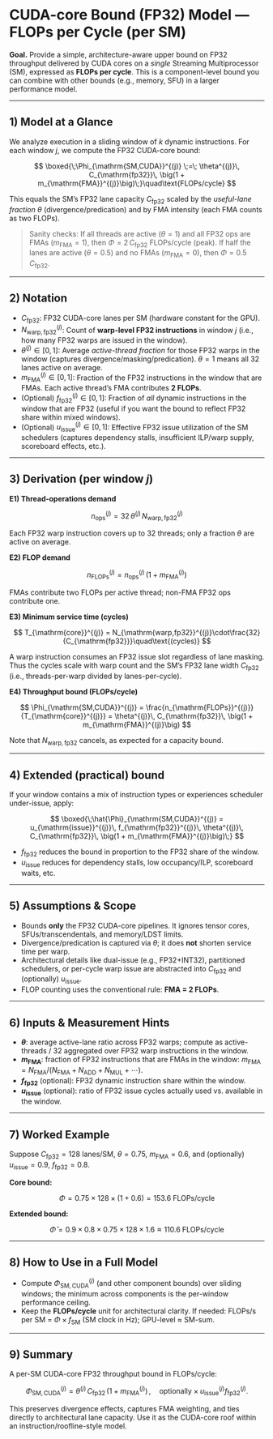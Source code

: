 # CUDA-core Bound (FP32) Model — FLOPs per Cycle (per SM)

**Goal.** Provide a simple, architecture-aware upper bound on FP32 throughput delivered by CUDA cores on a *single* Streaming Multiprocessor (SM), expressed as **FLOPs per cycle**. This is a component-level bound you can combine with other bounds (e.g., memory, SFU) in a larger performance model.

---

## 1) Model at a Glance

We analyze execution in a sliding window of $k$ dynamic instructions. For each window $j$, we compute the FP32 CUDA-core bound:

$$
\boxed{\;\Phi_{\mathrm{SM,CUDA}}^{(j)} \;=\; \theta^{(j)}\, C_{\mathrm{fp32}}\, \big(1 + m_{\mathrm{FMA}}^{(j)}\big)\;}\quad\text{FLOPs/cycle}
$$

This equals the SM’s FP32 lane capacity $C_{\mathrm{fp32}}$ scaled by the *useful-lane fraction* $\theta$ (divergence/predication) and by FMA intensity (each FMA counts as two FLOPs).

> Sanity checks: If all threads are active ($\theta=1$) and all FP32 ops are FMAs ($m_{\mathrm{FMA}}=1$), then $\Phi=2\,C_{\mathrm{fp32}}$ FLOPs/cycle (peak). If half the lanes are active ($\theta=0.5$) and no FMAs ($m_{\mathrm{FMA}}=0$), then $\Phi=0.5\,C_{\mathrm{fp32}}$.

---

## 2) Notation

* $C_{\mathrm{fp32}}$: FP32 CUDA-core lanes per SM (hardware constant for the GPU).
* $N_{\mathrm{warp,fp32}}^{(j)}$: Count of **warp-level FP32 instructions** in window $j$ (i.e., how many FP32 warps are issued in the window).
* $\theta^{(j)}\in[0,1]$: Average *active-thread fraction* for those FP32 warps in the window (captures divergence/masking/predication). $\theta=1$ means all 32 lanes active on average.
* $m_{\mathrm{FMA}}^{(j)}\in[0,1]$: Fraction of the FP32 instructions in the window that are FMAs. Each active thread’s FMA contributes **2 FLOPs**.
* (Optional) $f_{\mathrm{fp32}}^{(j)}\in[0,1]$: Fraction of *all* dynamic instructions in the window that are FP32 (useful if you want the bound to reflect FP32 share within mixed windows).
* (Optional) $u_{\mathrm{issue}}^{(j)}\in[0,1]$: Effective FP32 issue utilization of the SM schedulers (captures dependency stalls, insufficient ILP/warp supply, scoreboard effects, etc.).

---

## 3) Derivation (per window $j$)

**E1) Thread-operations demand**

$$
 n_{\mathrm{ops}}^{(j)} = 32\,\theta^{(j)}\, N_{\mathrm{warp,fp32}}^{(j)}
$$

Each FP32 warp instruction covers up to 32 threads; only a fraction $\theta$ are active on average.

**E2) FLOP demand**

$$
 n_{\mathrm{FLOPs}}^{(j)} = n_{\mathrm{ops}}^{(j)}\,\big(1 + m_{\mathrm{FMA}}^{(j)}\big)
$$

FMAs contribute two FLOPs per active thread; non-FMA FP32 ops contribute one.

**E3) Minimum service time (cycles)**

$$
 T_{\mathrm{core}}^{(j)} = N_{\mathrm{warp,fp32}}^{(j)}\cdot\frac{32}{C_{\mathrm{fp32}}}\quad\text{(cycles)}
$$

A warp instruction consumes an FP32 issue slot regardless of lane masking. Thus the cycles scale with warp count and the SM’s FP32 lane width $C_{\mathrm{fp32}}$ (i.e., threads-per-warp divided by lanes-per-cycle).

**E4) Throughput bound (FLOPs/cycle)**

$$
 \Phi_{\mathrm{SM,CUDA}}^{(j)} = \frac{n_{\mathrm{FLOPs}}^{(j)}}{T_{\mathrm{core}}^{(j)}} = \theta^{(j)}\, C_{\mathrm{fp32}}\, \big(1 + m_{\mathrm{FMA}}^{(j)}\big)
$$

Note that $N_{\mathrm{warp,fp32}}$ cancels, as expected for a capacity bound.

---

## 4) Extended (practical) bound

If your window contains a mix of instruction types or experiences scheduler under-issue, apply:

$$
\boxed{\;\hat{\Phi}_{\mathrm{SM,CUDA}}^{(j)} = u_{\mathrm{issue}}^{(j)}\, f_{\mathrm{fp32}}^{(j)}\, \theta^{(j)}\, C_{\mathrm{fp32}}\, \big(1 + m_{\mathrm{FMA}}^{(j)}\big)\;}
$$

* $f_{\mathrm{fp32}}$ reduces the bound in proportion to the FP32 share of the window.
* $u_{\mathrm{issue}}$ reduces for dependency stalls, low occupancy/ILP, scoreboard waits, etc.

---

## 5) Assumptions & Scope

* Bounds **only** the FP32 CUDA-core pipelines. It ignores tensor cores, SFUs/transcendentals, and memory/LDST limits.
* Divergence/predication is captured via $\theta$; it does **not** shorten service time per warp.
* Architectural details like dual-issue (e.g., FP32+INT32), partitioned schedulers, or per-cycle warp issue are abstracted into $C_{\mathrm{fp32}}$ and (optionally) $u_{\mathrm{issue}}$.
* FLOP counting uses the conventional rule: **FMA = 2 FLOPs**.

---

## 6) Inputs & Measurement Hints

* **$\theta$**: average active-lane ratio across FP32 warps; compute as active-threads / 32 aggregated over FP32 warp instructions in the window.
* **$m_{\mathrm{FMA}}$**: fraction of FP32 instructions that are FMAs in the window: $m_{\mathrm{FMA}} = N_{\mathrm{FMA}}/(N_{\mathrm{FMA}}+N_{\mathrm{ADD}}+N_{\mathrm{MUL}}+\cdots)$.
* **$f_{\mathrm{fp32}}$** (optional): FP32 dynamic instruction share within the window.
* **$u_{\mathrm{issue}}$** (optional): ratio of FP32 issue cycles actually used vs. available in the window.

---

## 7) Worked Example

Suppose $C_{\mathrm{fp32}}=128$ lanes/SM, $\theta=0.75$, $m_{\mathrm{FMA}}=0.6$, and (optionally) $u_{\mathrm{issue}}=0.9$, $f_{\mathrm{fp32}}=0.8$.

**Core bound:**

$$
\Phi = 0.75\times128\times(1+0.6) = 153.6\;\text{FLOPs/cycle}
$$

**Extended bound:**

$$
\hat{\Phi} = 0.9\times0.8\times0.75\times128\times1.6 \approx 110.6\;\text{FLOPs/cycle}
$$

---

## 8) How to Use in a Full Model

* Compute $\Phi_{\mathrm{SM,CUDA}}^{(j)}$ (and other component bounds) over sliding windows; the minimum across components is the per-window performance ceiling.
* Keep the **FLOPs/cycle** unit for architectural clarity. If needed: FLOPs/s per SM = $\Phi\times f_{\mathrm{SM}}$ (SM clock in Hz); GPU-level ≈ SM-sum.

---

## 9) Summary

A per-SM CUDA-core FP32 throughput bound in FLOPs/cycle:

$$
\Phi_{\mathrm{SM,CUDA}}^{(j)} = \theta^{(j)}\, C_{\mathrm{fp32}}\, \big(1 + m_{\mathrm{FMA}}^{(j)}\big)\,,\quad\text{optionally}\;\times\; u_{\mathrm{issue}}^{(j)} f_{\mathrm{fp32}}^{(j)}.
$$

This preserves divergence effects, captures FMA weighting, and ties directly to architectural lane capacity. Use it as the CUDA-core roof within an instruction/roofline-style model.
